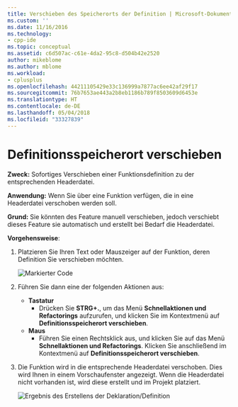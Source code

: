 ```yaml
---
title: Verschieben des Speicherorts der Definition | Microsoft-Dokumentation
ms.custom: ''
ms.date: 11/16/2016
ms.technology:
- cpp-ide
ms.topic: conceptual
ms.assetid: c6d507ac-c61e-4da2-95c8-d504b42e2520
author: mikeblome
ms.author: mblome
ms.workload:
- cplusplus
ms.openlocfilehash: 44211105429e33c136999a7877ac6ee42af29f17
ms.sourcegitcommit: 76b7653ae443a2b8eb1186b789f8503609d6453e
ms.translationtype: HT
ms.contentlocale: de-DE
ms.lasthandoff: 05/04/2018
ms.locfileid: "33327839"
---
```

# <a name="move-definition-location"></a>Definitionsspeicherort verschieben
**Zweck:** Sofortiges Verschieben einer Funktionsdefinition zu der entsprechenden Headerdatei.

**Anwendung:** Wenn Sie über eine Funktion verfügen, die in eine Headerdatei verschoben werden soll.  

**Grund:** Sie könnten des Feature manuell verschieben, jedoch verschiebt dieses Feature sie automatisch und erstellt bei Bedarf die Headerdatei.

**Vorgehensweise**:

1. Platzieren Sie Ihren Text oder Mauszeiger auf der Funktion, deren Definition Sie verschieben möchten.

   ![Markierter Code](images/movedefinition_highlight.png)

1. Führen Sie dann eine der folgenden Aktionen aus:
   * **Tastatur**
     * Drücken Sie **STRG+.**, um das Menü **Schnellaktionen und Refactorings** aufzurufen, und klicken Sie im Kontextmenü auf **Definitionsspeicherort verschieben**.
   * **Maus**
     * Führen Sie einen Rechtsklick aus, und klicken Sie auf das Menü **Schnellaktionen und Refactorings**. Klicken Sie anschließend im Kontextmenü auf **Definitionsspeicherort verschieben**.

1. Die Funktion wird in die entsprechende Headerdatei verschoben. Dies wird Ihnen in einem Vorschaufenster angezeigt.  Wenn die Headerdatei nicht vorhanden ist, wird diese erstellt und im Projekt platziert.

   ![Ergebnis des Erstellens der Deklaration/Definition](images/movedefinition_result.png)
